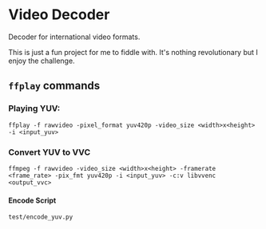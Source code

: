 # Video Decoder
Decoder for international video formats.

This is just a fun project for me to fiddle with. It's nothing revolutionary but I enjoy the challenge.

## `ffplay` commands

### Playing YUV:
`ffplay -f rawvideo -pixel_format yuv420p -video_size <width>x<height> -i <input_yuv>`

### Convert YUV to VVC
`ffmpeg -f rawvideo -video_size <width>x<height> -framerate <frame_rate> -pix_fmt yuv420p -i <input_yuv> -c:v libvvenc <output_vvc>`

#### Encode Script
`test/encode_yuv.py`